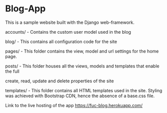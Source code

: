 # Blog-App

This is a sample website built with the Django web-framework.


accounts/ - Contains the custom user model used in the blog

blog/ - This contains all configuration code for the site

pages/ - This folder contains the view, model and url settings for the home page. 

posts/ - This folder houses all the views, models and templates that enable the full

create, read, update and delete properties of the site

templates/ - This folder contains all HTML templates used in the site. Styling was achieved with Bootstrap CDN, hence the absence of a base.css file.

Link to the live hosting of the app https://fuc-blog.herokuapp.com/
